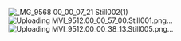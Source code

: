 ![_MG_9568 00_00_07_21 Still002(1)](https://github.com/P2KRobotics/TeamNumeric/assets/118617386/49ff65a4-bed8-4249-8a43-9f0293b55ef7)
![Uploading MVI_9512.00_00_57_00.Still001.png…]()
![Uploading MVI_9512.00_00_38_13.Still005.png…]()
